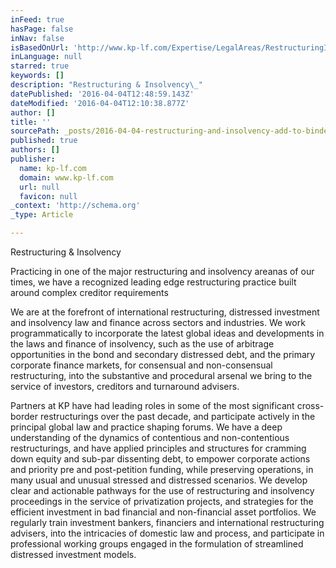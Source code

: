 ```yaml
---
inFeed: true
hasPage: false
inNav: false
isBasedOnUrl: 'http://www.kp-lf.com/Expertise/LegalAreas/RestructuringInsolvency/'
inLanguage: null
starred: true
keywords: []
description: "Restructuring & Insolvency\_"
datePublished: '2016-04-04T12:48:59.143Z'
dateModified: '2016-04-04T12:10:38.877Z'
author: []
title: ''
sourcePath: _posts/2016-04-04-restructuring-and-insolvency-add-to-binder-practicing-in-on.md
published: true
authors: []
publisher:
  name: kp-lf.com
  domain: www.kp-lf.com
  url: null
  favicon: null
_context: 'http://schema.org'
_type: Article

---
```

Restructuring & Insolvency 

Practicing in one of the major restructuring and insolvency areanas of our times, we have a recognized leading edge restructuring practice built around complex creditor requirements 

We are at the forefront of international restructuring, distressed investment and insolvency law and finance across sectors and industries. We work programmatically to incorporate the latest global ideas and developments in the laws and finance of insolvency, such as the use of arbitrage opportunities in the bond and secondary distressed debt, and the primary corporate finance markets, for consensual and non-consensual restructuring, into the substantive and procedural arsenal we bring to the service of investors, creditors and turnaround advisers.   

Partners at KP have had leading roles in some of the most significant cross-border restructurings over the past decade, and participate actively in the principal global law and practice shaping forums.   We have a deep understanding of the dynamics of contentious and non-contentious restructurings, and have applied principles and structures for cramming down equity and sub-par dissenting debt, to empower corporate actions and priority pre and post-petition funding, while preserving operations, in many usual and unusual stressed and distressed scenarios.   We develop clear and actionable pathways for the use of restructuring and insolvency proceedings in the service of privatization projects, and strategies for the efficient investment in bad financial and non-financial asset portfolios.   We regularly train investment bankers, financiers and international restructuring advisers, into the intricacies of domestic law and process, and participate in professional working groups engaged in the formulation of streamlined distressed investment models.